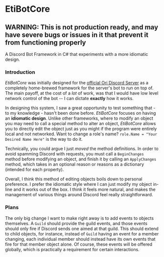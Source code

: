 # EtiBotCore

## WARNING: This is not production ready, and may have severe bugs or issues in it that prevent it from functioning properly

A Discord Bot Framework in C# that experiments with a more idiomatic design.

### Introduction

*EtiBotCore* was initially designed for the [official Ori Discord Server](https://discord.gg/orithegame) as a completely home-brewed framework for the server's bot to run on top of. The main payoff, at the cost of a *lot* of work, was that I would have low level network control of the bot -- I can dictate **exactly** how it works.

In designing this system, I saw a great opportunity to test something that - to my knowledge - hasn't been done before. *EtiBotCore* focuses on having an **idiomatic design**. Unlike other frameworks, where to modify an object you may need to call a special method to alter an object, *EtiBotCore* allows you to directly edit the object just as you might if the program were entirely local and not networked. Want to change a role's name? `role.Name = "Your Desired Name Here"` is the way to do it.

Technically, you could argue I just *moved* the method definitions. In order to avoid spamming Discord with requests, you must call a `BeginChanges` method before modifying an object, and finish it by calling an `ApplyChanges` method, which takes in an optional reason or reasons as a dictionary (intended for each property).

Overall, I think this method of editing objects boils down to personal preference. I prefer the idiomatic style where I can just modify my object in-line and it works out of the box. I think it feels more natural, and makes the management of various things around Discord feel really straightforward.

### Plans

The only big change I want to make right away is to add events to objects themselves. A `Guild` should provide the guild events, and those events should only fire if Discord sends one aimed at that guild. This should extend to child objects, for instance, instead of `Guild` having an event for a member changing, each individual member should instead have its own events that fire for that member object alone. Of course, these events will be offered globally, which is practically a requirement for certain interactions.
